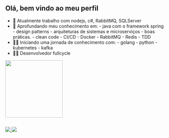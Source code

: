 ## Olá, bem vindo ao meu perfil


- 🔭 Atualmente trabalho com nodejs, c#, RabbitMQ, SQLServer
- 🌱 Aprofundando meu conhecimento em:
       -  java com o framework spring
       -  design patterns
       -  arquiteturas de sistemas e microserviços
       -  boas práticas.
       -  clean code
       -  CI/CD
       -  Docker
       -  RabbitMQ
       -  Redis
       -  TDD
- 🐱‍🏍 Iniciando uma jornada de conhecimento com:
       - golang 
       - python
       - kubernetes
       - kafka
- 🐱‍👤 Desenvolvedor fullcycle

<div>
  <a href="https://github.com/Emanoel01">
   <img height="180em" src="https://github-readme-stats.vercel.app/api?username=Emanoel01&show_icons=true&theme=dark&include_all_commits=true&count_private=true"/>
   <!--<img height="180em" src="https://github-readme-stats.vercel.app/api/top-langs/?username=Emanoel01&layout=compact&langs_count=32&theme=dark"/> -->
</div>
  
  ##
  
<div>
  <a href="mailto:emanoelbamorin@gmail.com"> 
    <img src="https://img.shields.io/badge/Gmail-D14836?style=for-the-badge&logo=gmail&logoColor=white" target="_blank"/>
  </a>
  <a href="https://www.linkedin.com/in/emanoel-barbosa-132b75199/">
    <img src="https://img.shields.io/badge/LinkedIn-0077B5?style=for-the-badge&logo=linkedin&logoColor=white"/>
  </a>
</div>

